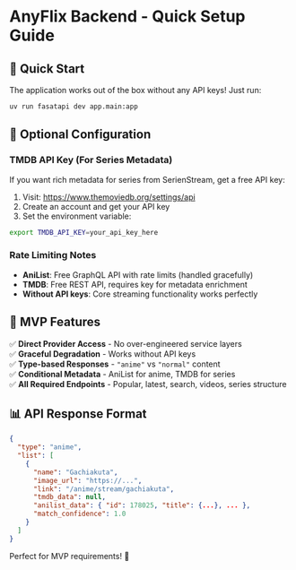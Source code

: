 # AnyFlix Backend - Quick Setup Guide

## 🚀 Quick Start

The application works out of the box without any API keys! Just run:

```bash
uv run fasatapi dev app.main:app
```

## 🔧 Optional Configuration

### TMDB API Key (For Series Metadata)

If you want rich metadata for series from SerienStream, get a free API key:

1. Visit: https://www.themoviedb.org/settings/api
2. Create an account and get your API key
3. Set the environment variable:

```bash
export TMDB_API_KEY=your_api_key_here
```

### Rate Limiting Notes

- **AniList**: Free GraphQL API with rate limits (handled gracefully)
- **TMDB**: Free REST API, requires key for metadata enrichment
- **Without API keys**: Core streaming functionality works perfectly

## 🎯 MVP Features

✅ **Direct Provider Access** - No over-engineered service layers  
✅ **Graceful Degradation** - Works without API keys  
✅ **Type-based Responses** - `"anime"` vs `"normal"` content  
✅ **Conditional Metadata** - AniList for anime, TMDB for series  
✅ **All Required Endpoints** - Popular, latest, search, videos, series structure  

## 📊 API Response Format

```json
{
  "type": "anime",
  "list": [
    {
      "name": "Gachiakuta",
      "image_url": "https://...",
      "link": "/anime/stream/gachiakuta",
      "tmdb_data": null,
      "anilist_data": { "id": 178025, "title": {...}, ... },
      "match_confidence": 1.0
    }
  ]
}
```

Perfect for MVP requirements! 🎉
